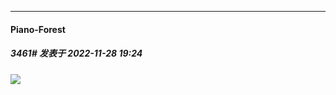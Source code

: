 

*****

####  Piano-Forest  
##### 3461#       发表于 2022-11-28 19:24

<img src="https://p.sda1.dev/8/ab8aaad9e0403bd074a5b3263a785a0a/9d0d09ably1h8l0c6v775j21b90qi7af.jpg" referrerpolicy="no-referrer">

